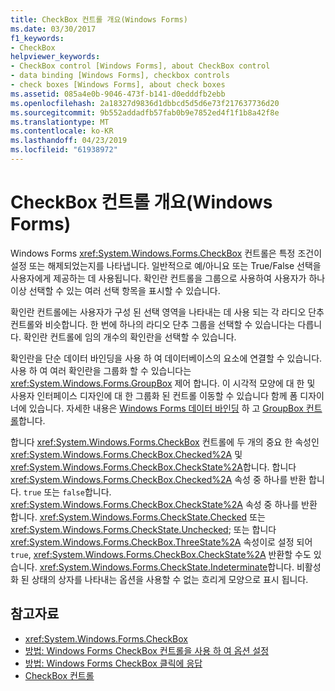 ```yaml
---
title: CheckBox 컨트롤 개요(Windows Forms)
ms.date: 03/30/2017
f1_keywords:
- CheckBox
helpviewer_keywords:
- CheckBox control [Windows Forms], about CheckBox control
- data binding [Windows Forms], checkbox controls
- check boxes [Windows Forms], about check boxes
ms.assetid: 085a4e0b-9046-473f-b141-d0edddfb2ebb
ms.openlocfilehash: 2a18327d9836d1dbbcd5d5d6e73f217637736d20
ms.sourcegitcommit: 9b552addadfb57fab0b9e7852ed4f1f1b8a42f8e
ms.translationtype: MT
ms.contentlocale: ko-KR
ms.lasthandoff: 04/23/2019
ms.locfileid: "61938972"
---
```

# <a name="checkbox-control-overview-windows-forms"></a>CheckBox 컨트롤 개요(Windows Forms)
Windows Forms <xref:System.Windows.Forms.CheckBox> 컨트롤은 특정 조건이 설정 또는 해제되었는지를 나타냅니다. 일반적으로 예/아니요 또는 True/False 선택을 사용자에게 제공하는 데 사용됩니다. 확인란 컨트롤을 그룹으로 사용하여 사용자가 하나 이상 선택할 수 있는 여러 선택 항목을 표시할 수 있습니다.  
  
 확인란 컨트롤에는 사용자가 구성 된 선택 영역을 나타내는 데 사용 되는 각 라디오 단추 컨트롤와 비슷합니다. 한 번에 하나의 라디오 단추 그룹을 선택할 수 있습니다는 다릅니다. 확인란 컨트롤에 임의 개수의 확인란을 선택할 수 있습니다.  
  
 확인란을 단순 데이터 바인딩을 사용 하 여 데이터베이스의 요소에 연결할 수 있습니다. 사용 하 여 여러 확인란을 그룹화 할 수 있습니다는 <xref:System.Windows.Forms.GroupBox> 제어 합니다. 이 시각적 모양에 대 한 및 사용자 인터페이스 디자인에 대 한 그룹화 된 컨트롤 이동할 수 있습니다 함께 폼 디자이너에 있습니다. 자세한 내용은 [Windows Forms 데이터 바인딩](../windows-forms-data-binding.md) 하 고 [GroupBox 컨트롤](groupbox-control-windows-forms.md)합니다.  
  
 합니다 <xref:System.Windows.Forms.CheckBox> 컨트롤에 두 개의 중요 한 속성인 <xref:System.Windows.Forms.CheckBox.Checked%2A> 및 <xref:System.Windows.Forms.CheckBox.CheckState%2A>합니다. 합니다 <xref:System.Windows.Forms.CheckBox.Checked%2A> 속성 중 하나를 반환 합니다. `true` 또는 `false`합니다. <xref:System.Windows.Forms.CheckBox.CheckState%2A> 속성 중 하나를 반환 합니다. <xref:System.Windows.Forms.CheckState.Checked> 또는 <xref:System.Windows.Forms.CheckState.Unchecked>; 또는 합니다 <xref:System.Windows.Forms.CheckBox.ThreeState%2A> 속성이로 설정 되어 `true`, <xref:System.Windows.Forms.CheckBox.CheckState%2A> 반환할 수도 있습니다. <xref:System.Windows.Forms.CheckState.Indeterminate>합니다. 비활성화 된 상태의 상자를 나타내는 옵션을 사용할 수 없는 흐리게 모양으로 표시 됩니다.  
  
## <a name="see-also"></a>참고자료

- <xref:System.Windows.Forms.CheckBox>
- [방법: Windows Forms CheckBox 컨트롤을 사용 하 여 옵션 설정](how-to-set-options-with-windows-forms-checkbox-controls.md)
- [방법: Windows Forms CheckBox 클릭에 응답](how-to-respond-to-windows-forms-checkbox-clicks.md)
- [CheckBox 컨트롤](checkbox-control-windows-forms.md)
